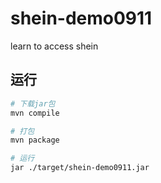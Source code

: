 # shein-demo0911

learn to access shein

## 运行

```sh
# 下载jar包
mvn compile

# 打包
mvn package

# 运行
jar ./target/shein-demo0911.jar
```
